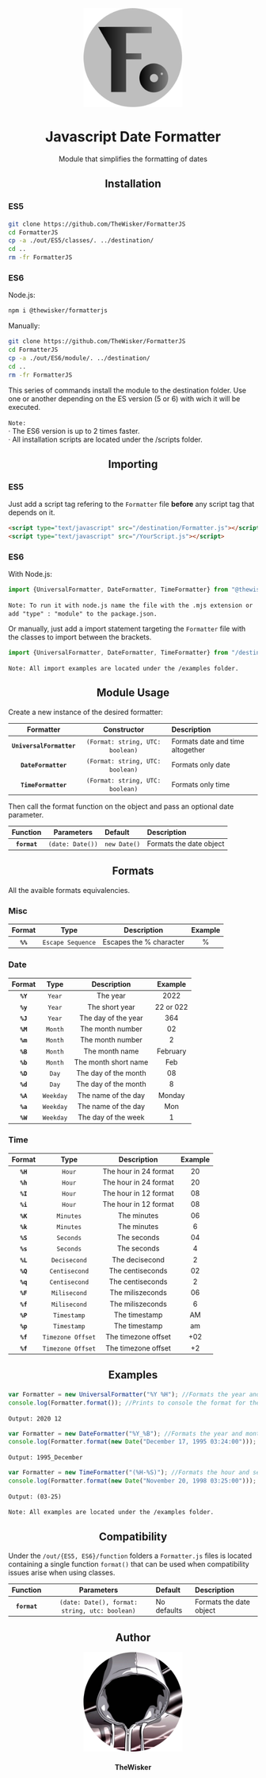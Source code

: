 <div align="center">
    <img width="200" height="200" src="assets/icon.svg">
</div>
<h1 align="center">Javascript Date Formatter</h1>
<p align="center">Module that simplifies the formatting of dates</p>

<h2 align="center">Installation</h2>

<h3>ES5</h3>

```bash
git clone https://github.com/TheWisker/FormatterJS
cd FormatterJS
cp -a ./out/ES5/classes/. ../destination/
cd ..
rm -fr FormatterJS
```

<h3>ES6</h3>

Node.js:

```bash
npm i @thewisker/formatterjs
```

Manually:

```bash
git clone https://github.com/TheWisker/FormatterJS
cd FormatterJS
cp -a ./out/ES6/module/. ../destination/
cd ..
rm -fr FormatterJS
```

This series of commands install the module to the destination folder. Use one or another depending on the ES version (5 or 6) with wich it will be executed.

`Note:`<br>
    · The ES6 version is up to 2 times faster.<br>
    · All installation scripts are located under the /scripts folder.

<h2 align="center">Importing</h2>

<h3>ES5</h3>

Just add a script tag refering to the `Formatter` file **before** any script tag that depends on it.

```html
<script type="text/javascript" src="/destination/Formatter.js"></script>
<script type="text/javascript" src="/YourScript.js"></script>
```

<h3>ES6</h3>

With Node.js:

```js
import {UniversalFormatter, DateFormatter, TimeFormatter} from "@thewisker/formatterjs";
```
`Note: To run it with node.js name the file with the .mjs extension or add "type" : "module" to the package.json.`

Or manually, just add a import statement targeting the `Formatter` file with the classes to import between the brackets.

```js
import {UniversalFormatter, DateFormatter, TimeFormatter} from "/destination/Formatter.js";
```
`Note: All import examples are located under the /examples folder.`

<h2 align="center">Module Usage</h2>
Create a new instance of the desired formatter:

|Formatter|Constructor|Description|
|:-------:|:---------:|:----------|
|**`UniversalFormatter`**|`(Format: string, UTC: boolean)`|Formats date and time altogether|
|**`DateFormatter`**|`(Format: string, UTC: boolean)`|Formats only date|
|**`TimeFormatter`**|`(Format: string, UTC: boolean)`|Formats only time|

Then call the format function on the object and pass an optional date parameter.

|Function|Parameters|Default|Description|
|:------:|:--------:|:------|:----------|
|**`format`**|`(date: Date())`|`new Date()`|Formats the date object|

<h2 align="center">Formats</h2>
All the avaible formats equivalencies.

<h3>Misc</h3>

|Format|Type|Description|Example|
|:----:|:--:|:----------:|:----:|
|**`%%`**|`Escape Sequence`|Escapes the % character|%|

<h3>Date</h3>

|Format|Type|Description|Example|
|:----:|:--:|:----------:|:----:|
|**`%Y`**|`Year`|The year|2022|
|**`%y`**|`Year`|The short year|22 or 022|
|**`%J`**|`Year`|The day of the year|364|
|**`%M`**|`Month`|The month number|02|
|**`%m`**|`Month`|The month number|2|
|**`%B`**|`Month`|The month name|February|
|**`%b`**|`Month`|The month short name|Feb|
|**`%D`**|`Day`|The day of the month|08|
|**`%d`**|`Day`|The day of the month|8|
|**`%A`**|`Weekday`|The name of the day|Monday|
|**`%a`**|`Weekday`|The name of the day|Mon|
|**`%W`**|`Weekday`|The day of the week|1|

<h3>Time</h3>

|Format|Type|Description|Example|
|:----:|:--:|:----------:|:----:|
|**`%H`**|`Hour`|The hour in 24 format|20|
|**`%h`**|`Hour`|The hour in 24 format|20|
|**`%I`**|`Hour`|The hour in 12 format|08|
|**`%i`**|`Hour`|The hour in 12 format|08|
|**`%K`**|`Minutes`|The minutes|06|
|**`%k`**|`Minutes`|The minutes|6|
|**`%S`**|`Seconds`|The seconds|04|
|**`%s`**|`Seconds`|The seconds|4|
|**`%L`**|`Decisecond`|The decisecond|2|
|**`%Q`**|`Centisecond`|The centiseconds|02|
|**`%q`**|`Centisecond`|The centiseconds|2|
|**`%F`**|`Milisecond`|The miliszeconds|06|
|**`%f`**|`Milisecond`|The miliszeconds|6|
|**`%P`**|`Timestamp`|The timestamp|AM|
|**`%p`**|`Timestamp`|The timestamp|am|
|**`%f`**|`Timezone Offset`|The timezone offset|+02|
|**`%f`**|`Timezone Offset`|The timezone offset|+2|

<h2 align="center">Examples</h2>

```js
var Formatter = new UniversalFormatter("%Y %H"); //Formats the year and hour.
console.log(Formatter.format()); //Prints to console the format for the current Date() object.
```
`Output: 2020 12`
```js
var Formatter = new DateFormatter("%Y_%B"); //Formats the year and month.
console.log(Formatter.format(new Date("December 17, 1995 03:24:00"))); //Prints to console the format for the passed Date() object.
```
`Output: 1995_December`
```js
var Formatter = new TimeFormatter("(%H-%S)"); //Formats the hour and second.
console.log(Formatter.format(new Date("November 20, 1998 03:25:00"))); //Prints to console the format for the passed Date() object.
```
`Output: (03-25)`

`Note: All examples are located under the /examples folder.`

<h2 align="center">Compatibility</h2>

Under the `/out/{ES5, ES6}/function` folders a `Formatter.js` files is located containing a single function `format()` that can be used when compatibility issues arise when using classes.

|Function|Parameters|Default|Description|
|:------:|:--------:|:------|:----------|
|**`format`**|`(date: Date(), format: string, utc: boolean)`|No defaults|Formats the date object|

<h2 align="center">Author</h2>
<div align="center">
    <img width="200" height="200" src="assets/profile.png"></img>
</div>
<h4 align="center">TheWisker</h4>
